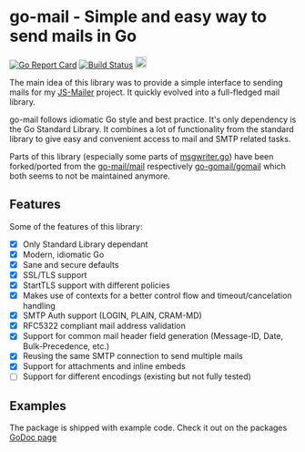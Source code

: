 # go-mail - Simple and easy way to send mails in Go

[![Go Report Card](https://goreportcard.com/badge/github.com/wneessen/go-mail)](https://goreportcard.com/report/github.com/wneessen/go-mail) [![Build Status](https://api.cirrus-ci.com/github/wneessen/go-mail.svg)](https://cirrus-ci.com/github/wneessen/go-mail) <a href="https://ko-fi.com/D1D24V9IX"><img src="https://uploads-ssl.webflow.com/5c14e387dab576fe667689cf/5cbed8a4ae2b88347c06c923_BuyMeACoffee_blue.png" height="20" alt="buy ma a coffee"></a>

The main idea of this library was to provide a simple interface to sending mails for
my [JS-Mailer](https://github.com/wneessen/js-mailer) project. It quickly evolved into a 
full-fledged mail library.

go-mail follows idiomatic Go style and best practice. It's only dependency is the Go Standard Library.
It combines a lot of functionality from the standard library to give easy and convenient access to
mail and SMTP related tasks.

Parts of this library (especially some parts of [msgwriter.go](msgwriter.go)) have been forked/ported from the 
[go-mail/mail](https://github.com/go-mail/mail) respectively [go-gomail/gomail](https://github.com/go-gomail/gomail) 
which both seems to not be maintained anymore.

## Features
Some of the features of this library:
* [X] Only Standard Library dependant
* [X] Modern, idiomatic Go
* [X] Sane and secure defaults
* [X] SSL/TLS support
* [X] StartTLS support with different policies
* [X] Makes use of contexts for a better control flow and timeout/cancelation handling
* [X] SMTP Auth support (LOGIN, PLAIN, CRAM-MD)
* [X] RFC5322 compliant mail address validation
* [X] Support for common mail header field generation (Message-ID, Date, Bulk-Precedence, etc.)
* [X] Reusing the same SMTP connection to send multiple mails
* [X] Support for attachments and inline embeds
* [ ] Support for different encodings (existing but not fully tested)

## Examples
The package is shipped with example code. Check it out on the packages 
[GoDoc page](https://pkg.go.dev/github.com/wneessen/go-mail#pkg-examples) 